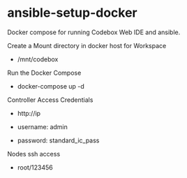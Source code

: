 # ansible-setup-docker
Docker compose for running Codebox Web IDE and ansible.


Create a Mount directory in docker host for Workspace 

   -  /mnt/codebox

Run the Docker Compose
 
   - docker-compose up -d

Controller Access Credentials

   - http://ip

   - username: admin

   - password: standard_ic_pass

Nodes ssh access
   
   - root/123456

